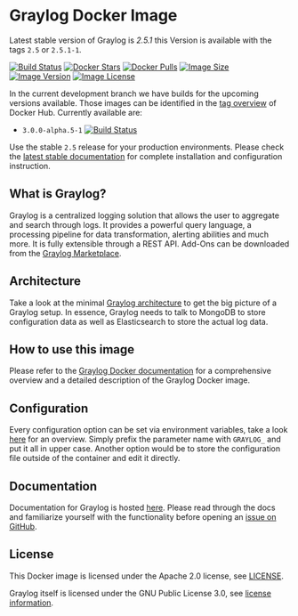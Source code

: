# Graylog Docker Image

Latest stable version of Graylog is *2.5.1* this Version is available with the tags `2.5` or `2.5.1-1`. 

[![Build Status](https://travis-ci.org/Graylog2/graylog-docker.svg?branch=2.5)](https://travis-ci.org/Graylog2/graylog-docker) [![Docker Stars](https://img.shields.io/docker/stars/graylog/graylog.svg)][hub] [![Docker Pulls](https://img.shields.io/docker/pulls/graylog/graylog.svg)][hub] [![Image Size](https://images.microbadger.com/badges/image/graylog/graylog:2.5.svg)][microbadger] [![Image Version](https://images.microbadger.com/badges/version/graylog/graylog:2.5.svg)][microbadger] [![Image License](https://images.microbadger.com/badges/license/graylog/graylog:2.5.svg)][microbadger]

In the current development branch we have builds for the upcoming versions available. Those images can be identified in the [tag overview](https://hub.docker.com/r/graylog/graylog/tags/) of Docker Hub. Currently available are:


- `3.0.0-alpha.5-1` [![Build Status](https://travis-ci.org/Graylog2/graylog-docker.svg?branch=3.0)](https://travis-ci.org/Graylog2/graylog-docker)


[hub]: https://hub.docker.com/r/graylog/graylog/
[microbadger]: https://microbadger.com/images/graylog/graylog

Use the stable `2.5` release for your production environments. Please check the [latest stable documentation](http://docs.graylog.org/en/stable/pages/installation/docker.html) for complete installation and configuration instruction.


## What is Graylog?

Graylog is a centralized logging solution that allows the user to aggregate and search through logs. It provides a powerful query language, a processing pipeline for data transformation, alerting abilities and much more. It is fully extensible through a REST API. Add-Ons can be downloaded from the [Graylog Marketplace](https://marketplace.graylog.org/).

## Architecture

Take a look at the minimal [Graylog architecture](http://docs.graylog.org/en/stable/pages/architecture.html) to get the big picture of a Graylog setup. In essence, Graylog needs to talk to MongoDB to store configuration data as well as Elasticsearch to store the actual log data.

## How to use this image

Please refer to the [Graylog Docker documentation](http://docs.graylog.org/en/stable/pages/installation/docker.html) for a comprehensive overview and a detailed description of the Graylog Docker image.

## Configuration

Every configuration option can be set via environment variables, take a look [here](http://docs.graylog.org/en/stable/pages/configuration/server.conf.html) for an overview. Simply prefix the parameter name with `GRAYLOG_` and put it all in upper case. Another option would be to store the configuration file outside of the container and edit it directly.

## Documentation

Documentation for Graylog is hosted [here](http://docs.graylog.org/). Please read through the docs and familiarize yourself with the functionality before opening an [issue on GitHub](https://github.com/Graylog2/graylog2-server/issues).

## License

This Docker image is licensed under the Apache 2.0 license, see [LICENSE](LICENSE).

Graylog itself is licensed under the GNU Public License 3.0, see [license information](https://github.com/Graylog2/graylog2-server/blob/master/COPYING).
